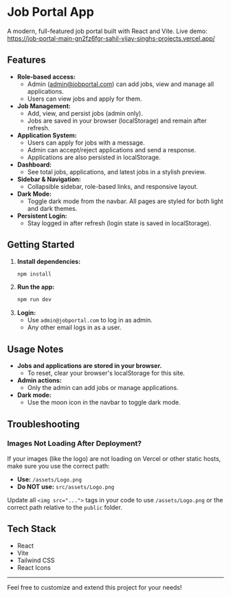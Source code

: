 # Job Portal App

A modern, full-featured job portal built with React and Vite.
Live demo: https://job-portal-main-gn2fz6fgr-sahil-vijay-singhs-projects.vercel.app/

## Features

- **Role-based access:**
  - Admin (admin@jobportal.com) can add jobs, view and manage all applications.
  - Users can view jobs and apply for them.
- **Job Management:**
  - Add, view, and persist jobs (admin only).
  - Jobs are saved in your browser (localStorage) and remain after refresh.
- **Application System:**
  - Users can apply for jobs with a message.
  - Admin can accept/reject applications and send a response.
  - Applications are also persisted in localStorage.
- **Dashboard:**
  - See total jobs, applications, and latest jobs in a stylish preview.
- **Sidebar & Navigation:**
  - Collapsible sidebar, role-based links, and responsive layout.
- **Dark Mode:**
  - Toggle dark mode from the navbar. All pages are styled for both light and dark themes.
- **Persistent Login:**
  - Stay logged in after refresh (login state is saved in localStorage).

## Getting Started

1. **Install dependencies:**
   ```bash
   npm install
   ```
2. **Run the app:**
   ```bash
   npm run dev
   ```
3. **Login:**
   - Use `admin@jobportal.com` to log in as admin.
   - Any other email logs in as a user.

## Usage Notes

- **Jobs and applications are stored in your browser.**
  - To reset, clear your browser's localStorage for this site.
- **Admin actions:**
  - Only the admin can add jobs or manage applications.
- **Dark mode:**
  - Use the moon icon in the navbar to toggle dark mode.

## Troubleshooting

### Images Not Loading After Deployment?
If your images (like the logo) are not loading on Vercel or other static hosts, make sure you use the correct path:

- **Use:** `/assets/Logo.png`
- **Do NOT use:** `src/assets/Logo.png`

Update all `<img src="...">` tags in your code to use `/assets/Logo.png` or the correct path relative to the `public` folder.

## Tech Stack
- React
- Vite
- Tailwind CSS
- React Icons

---

Feel free to customize and extend this project for your needs!
